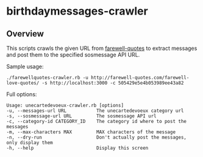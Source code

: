 # birthdaymessages-crawler

## Overview

This scripts crawls the given URL from [farewell-quotes](http://farewell-quotes.com//) to extract messages and post them to the specified sosmessage API URL.

Sample usage:

    ./farewellquotes-crawler.rb -u http://farewell-quotes.com/farewell-love-quotes/ -s http://localhost:3000 -c 505429e5e4b053989ee43a82

Full options:

    Usage: unecartedevoeux-crawler.rb [options]
    -u, --messages-url URL           The unecartedevoeux category url
    -s, --sosmessage-url URL         The sosmessage API url
    -c, --category-id CATEGORY_ID    The category id where to post the messages
    -m, --max-characters MAX         MAX characters of the message
    -n, --dry-run                    Don't actually post the messages, only display them
    -h, --help                       Display this screen

